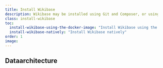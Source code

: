 ```yaml
---
title: Install Wikibase
description: Wikibase may be installed using Git and Composer, or using the Wikibase Docker image.
class: install-wikibase
toc:
  install-wikibase-using-the-docker-image: "Install Wikibase using the Docker image"
  install-wikibase-natively: "Install Wikibase natively"
order: 1
image:
---
```


## Dataarchitecture

